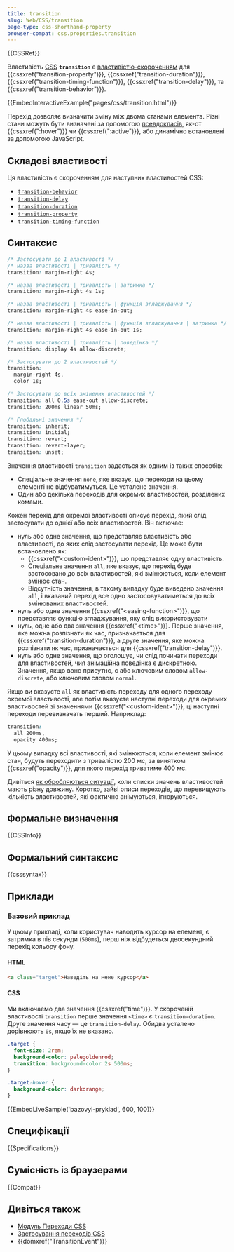 ```yaml
---
title: transition
slug: Web/CSS/transition
page-type: css-shorthand-property
browser-compat: css.properties.transition
---
```


{{CSSRef}}

Властивість [CSS](/uk/docs/Web/CSS) **`transition`** є [властивістю-скороченням](/uk/docs/Web/CSS/Shorthand_properties) для {{cssxref("transition-property")}}, {{cssxref("transition-duration")}}, {{cssxref("transition-timing-function")}}, {{cssxref("transition-delay")}}, та {{cssxref("transition-behavior")}}.

{{EmbedInteractiveExample("pages/css/transition.html")}}

Перехід дозволяє визначити зміну між двома станами елемента. Різні стани можуть бути визначені за допомогою [псевдокласів](/uk/docs/Web/CSS/Pseudo-classes), як-от {{cssxref(":hover")}} чи {{cssxref(":active")}}, або динамічно встановлені за допомогою JavaScript.

## Складові властивості

Ця властивість є скороченням для наступних властивостей CSS:

- [`transition-behavior`](/uk/docs/Web/CSS/transition-behavior)
- [`transition-delay`](/uk/docs/Web/CSS/transition-delay)
- [`transition-duration`](/uk/docs/Web/CSS/transition-duration)
- [`transition-property`](/uk/docs/Web/CSS/transition-property)
- [`transition-timing-function`](/uk/docs/Web/CSS/transition-timing-function)

## Синтаксис

```css
/* Застосувати до 1 властивості */
/* назва властивості | тривалість */
transition: margin-right 4s;

/* назва властивості | тривалість | затримка */
transition: margin-right 4s 1s;

/* назва властивості | тривалість | функція згладжування */
transition: margin-right 4s ease-in-out;

/* назва властивості | тривалість | функція згладжування | затримка */
transition: margin-right 4s ease-in-out 1s;

/* назва властивості | тривалість | поведінка */
transition: display 4s allow-discrete;

/* Застосувати до 2 властивостей */
transition:
  margin-right 4s,
  color 1s;

/* Застосувати до всіх змінених властивостей */
transition: all 0.5s ease-out allow-discrete;
transition: 200ms linear 50ms;

/* Глобальні значення */
transition: inherit;
transition: initial;
transition: revert;
transition: revert-layer;
transition: unset;
```

Значення властивості `transition` задається як одним із таких способів:

- Спеціальне значення `none`, яке вказує, що переходи на цьому елементі не відбуватимуться. Це усталене значення.
- Один або декілька переходів для окремих властивостей, розділених комами.

Кожен перехід для окремої властивості описує перехід, який слід застосувати до однієї або всіх властивостей. Він включає:

- нуль або одне значення, що представляє властивість або властивості, до яких слід застосувати перехід. Це може бути встановлено як:
  - {{cssxref("&lt;custom-ident&gt;")}}, що представляє одну властивість.
  - Спеціальне значення `all`, яке вказує, що перехід буде застосовано до всіх властивостей, які змінюються, коли елемент змінює стан.
  - Відсутність значення, в такому випадку буде виведено значення `all`, і вказаний перехід все одно застосовуватиметься до всіх змінюваних властивостей.
- нуль або одне значення {{cssxref("&lt;easing-function&gt;")}}, що представляє функцію згладжування, яку слід використовувати
- нуль, одне або два значення {{cssxref("&lt;time&gt;")}}. Перше значення, яке можна розпізнати як час, призначається для {{cssxref("transition-duration")}}, а друге значення, яке можна розпізнати як час, призначається для {{cssxref("transition-delay")}}.
- нуль або одне значення, що оголошує, чи слід починати переходи для властивостей, чия анімаційна поведінка є [дискретною](/uk/docs/Web/CSS/CSS_animated_properties#discrete). Значення, якщо воно присутнє, є або ключовим словом `allow-discrete`, або ключовим словом `normal`.

Якщо ви вказуєте `all` як властивість переходу для одного переходу окремої властивості, але потім вказуєте наступні переходи для окремих властивостей зі значеннями {{cssxref("&lt;custom-ident&gt;")}}, ці наступні переходи перевизначать перший. Наприклад:

```css
transition:
  all 200ms,
  opacity 400ms;
```

У цьому випадку всі властивості, які змінюються, коли елемент змінює стан, будуть переходити з тривалістю 200 мс, за винятком {{cssxref("opacity")}}, для якого перехід триватиме 400 мс.

Дивіться [як обробляються ситуації](/uk/docs/Web/CSS/CSS_transitions/Using_CSS_transitions#when_property_value_lists_are_of_different_lengths), коли списки значень властивостей мають різну довжину. Коротко, зайві описи переходів, що перевищують кількість властивостей, які фактично анімуються, ігноруються.

## Формальне визначення

{{CSSInfo}}

## Формальний синтаксис

{{csssyntax}}

## Приклади

### Базовий приклад

У цьому прикладі, коли користувач наводить курсор на елемент, є затримка в пів секунди (`500ms`), перш ніж відбудеться двосекундний перехід кольору фону.

#### HTML

```html
<a class="target">Наведіть на мене курсор</a>
```

#### CSS

Ми включаємо два значення {{cssxref("time")}}. У скороченій властивості `transition` перше значення `<time>` є `transition-duration`. Друге значення часу — це `transition-delay`. Обидва усталено дорівнюють `0s`, якщо їх не вказано.

```css
.target {
  font-size: 2rem;
  background-color: palegoldenrod;
  transition: background-color 2s 500ms;
}

.target:hover {
  background-color: darkorange;
}
```

{{EmbedLiveSample('bazovyi-pryklad', 600, 100)}}

## Специфікації

{{Specifications}}

## Сумісність із браузерами

{{Compat}}

## Дивіться також

- [Модуль Переходи CSS](/uk/docs/Web/CSS/CSS_transitions)
- [Застосування переходів CSS](/uk/docs/Web/CSS/CSS_transitions/Using_CSS_transitions)
- {{domxref("TransitionEvent")}}
